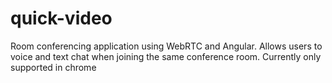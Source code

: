 # quick-video

Room conferencing application using WebRTC and Angular. Allows users to voice and text chat when joining the same conference room. Currently only supported in chrome
